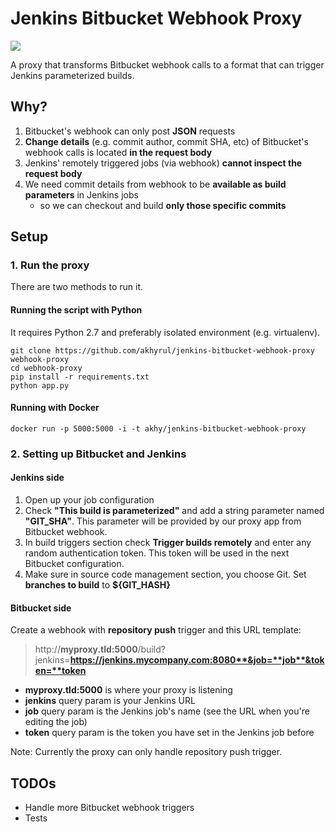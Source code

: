 # Jenkins Bitbucket Webhook Proxy

[![](https://badge.imagelayers.io/akhy/jenkins-bitbucket-webhook-proxy:latest.svg)](https://imagelayers.io/?images=akhy/jenkins-bitbucket-webhook-proxy:latest 'Get your own badge on imagelayers.io')

A proxy that transforms Bitbucket webhook calls to a format that can trigger Jenkins parameterized builds.

## Why?

1. Bitbucket's webhook can only post **JSON** requests
2. **Change details** (e.g. commit author, commit SHA, etc) of Bitbucket's webhook calls is located **in the request body**
3. Jenkins' remotely triggered jobs (via webhook) **cannot inspect the request body**
4. We need commit details from webhook to be **available as build parameters** in Jenkins jobs
    - so we can checkout and build **only those specific commits**

## Setup

### 1. Run the proxy

There are two methods to run it.

#### Running the script with Python

It requires Python 2.7 and preferably isolated environment (e.g. virtualenv).

```
git clone https://github.com/akhyrul/jenkins-bitbucket-webhook-proxy webhook-proxy
cd webhook-proxy
pip install -r requirements.txt
python app.py
```

#### Running with Docker

```
docker run -p 5000:5000 -i -t akhy/jenkins-bitbucket-webhook-proxy
```

### 2. Setting up Bitbucket and Jenkins

#### Jenkins side

1. Open up your job configuration
2. Check **"This build is parameterized"** and add a string parameter named **"GIT_SHA"**. This parameter will be provided by our proxy app from Bitbucket webhook.
3. In build triggers section check **Trigger builds remotely** and enter any random authentication token. This token will be used in the next Bitbucket configuration.
4. Make sure in source code management section, you choose Git. Set **branches to build** to **${GIT_HASH}**

#### Bitbucket side

Create a webhook with **repository push** trigger and this URL template:

> http://**myproxy.tld:5000**/build?jenkins=**https://jenkins.mycompany.com:8080**&job=**job**&token=**token**

- **myproxy.tld:5000** is where your proxy is listening
- **jenkins** query param is your Jenkins URL
- **job** query param is the Jenkins job's name (see the URL when you're editing the job)
- **token** query param is the token you have set in the Jenkins job before

Note: Currently the proxy can only handle repository push trigger.

## TODOs

- Handle more Bitbucket webhook triggers
- Tests
